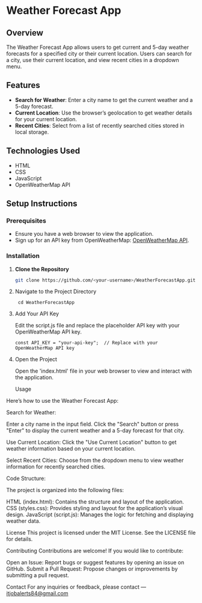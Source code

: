 # Weather Forecast App

## Overview

The Weather Forecast App allows users to get current and 5-day weather forecasts for a specified city or their current location. Users can search for a city, use their current location, and view recent cities in a dropdown menu.

## Features

- **Search for Weather**: Enter a city name to get the current weather and a 5-day forecast.
- **Current Location**: Use the browser’s geolocation to get weather details for your current location.
- **Recent Cities**: Select from a list of recently searched cities stored in local storage.

## Technologies Used

- HTML
- CSS
- JavaScript
- OpenWeatherMap API

## Setup Instructions

### Prerequisites

- Ensure you have a web browser to view the application.
- Sign up for an API key from OpenWeatherMap: [OpenWeatherMap API](https://openweathermap.org/api).

### Installation

1. **Clone the Repository**

   ```bash
   git clone https://github.com/<your-username>/WeatherForecastApp.git

2. Navigate to the Project Directory

        cd WeatherForecastApp
   
3. Add Your API Key

    Edit the script.js file and replace the placeholder API key with your OpenWeatherMap API key.

       const API_KEY = "your-api-key";  // Replace with your OpenWeatherMap API key

4. Open the Project

    Open the 'index.html' file in your web browser to view and interact with the application.



   Usage

Here’s how to use the Weather Forecast App:

Search for Weather:

Enter a city name in the input field.
Click the "Search" button or press "Enter" to display the current weather and a 5-day forecast for that city.


Use Current Location:
Click the "Use Current Location" button to get weather information based on your current location.


Select Recent Cities:
Choose from the dropdown menu to view weather information for recently searched cities.


Code Structure:

The project is organized into the following files:

HTML (index.html): Contains the structure and layout of the application.
CSS (styles.css): Provides styling and layout for the application’s visual design.
JavaScript (script.js): Manages the logic for fetching and displaying weather data.


License
This project is licensed under the MIT License. See the LICENSE file for details.

Contributing
Contributions are welcome! If you would like to contribute:

Open an Issue: Report bugs or suggest features by opening an issue on GitHub.
Submit a Pull Request: Propose changes or improvements by submitting a pull request.


Contact
For any inquiries or feedback, please contact — itjobalerts84@gmail.com

 


   
